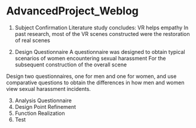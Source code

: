 # AdvancedProject_Weblog 
1. Subject Confirmation
Literature study concludes: VR helps empathy
In past research, most of the VR scenes constructed were the restoration of real scenes

2. Design Questionnaire
A questionnaire was designed to obtain typical scenarios of women encountering sexual harassment
For the subsequent construction of the overall scene

Design two questionnaires, one for men and one for women, and use comparative questions to obtain the differences in how men and women view sexual harassment incidents.

3. Analysis Questionnaire
4. Design Point Refinement
5. Function Realization
6. Test
